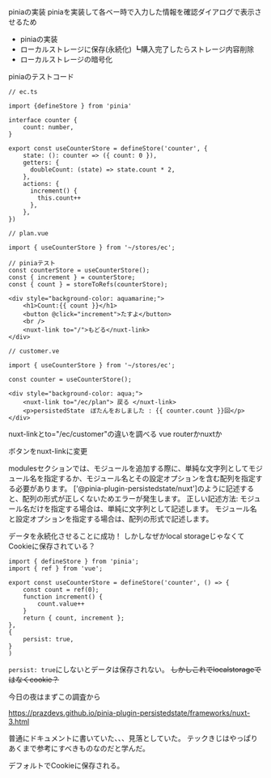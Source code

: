 piniaの実装
piniaを実装して各ベー時で入力した情報を確認ダイアログで表示させるため

- piniaの実装
- ローカルストレージに保存(永続化)
    ┗購入完了したらストレージ内容削除
- ローカルストレージの暗号化

piniaのテストコード

```
// ec.ts

import {defineStore } from 'pinia'

interface counter {
    count: number,
}

export const useCounterStore = defineStore('counter', {
    state: (): counter => ({ count: 0 }),
    getters: {
      doubleCount: (state) => state.count * 2,
    },
    actions: {
      increment() {
        this.count++
      },
    },
})
```

```
// plan.vue

import { useCounterStore } from '~/stores/ec';

// piniaテスト
const counterStore = useCounterStore();
const { increment } = counterStore;
const { count } = storeToRefs(counterStore);

<div style="background-color: aquamarine;">
    <h1>Count:{{ count }}</h1>
    <button @click="increment">たすよ</button>
    <br />
    <nuxt-link to="/">もどる</nuxt-link>
</div>
```

```
// customer.ve

import { useCounterStore } from '~/stores/ec';

const counter = useCounterStore();

<div style="background-color: aqua;">
    <nuxt-link to="/ec/plan"> 戻る </nuxt-link>
    <p>persistedState　ぼたんをおしました : {{ counter.count }}回</p>
</div>
```



nuxt-linkとto="/ec/customer"の違いを調べる
vue routerかnuxtか

ボタンをnuxt-linkに変更

modulesセクションでは、モジュールを追加する際に、単純な文字列としてモジュール名を指定するか、モジュール名とその設定オプションを含む配列を指定する必要があります。
['@pinia-plugin-persistedstate/nuxt']のように記述すると、配列の形式が正しくないためエラーが発生します。
正しい記述方法:
モジュール名だけを指定する場合は、単純に文字列として記述します。
モジュール名と設定オプションを指定する場合は、配列の形式で記述します。

データを永続化させることに成功！
しかしなぜかlocal storageじゃなくてCookieに保存されている？

```
import { defineStore } from 'pinia';
import { ref } from 'vue';

export const useCounterStore = defineStore('counter', () => {
    const count = ref(0);
    function increment() {
        count.value++
    }
    return { count, increment };
},
{
    persist: true,
}
)
```

`persist: true`にしないとデータは保存されない。
~~しかしこれでlocalstorageではなくcookie？~~

今日の夜はまずこの調査から

https://prazdevs.github.io/pinia-plugin-persistedstate/frameworks/nuxt-3.html

普通にドキュメントに書いていた、、、見落としていた。
テックきじはやっぱりあくまで参考にすべきものなのだと学んだ。

デフォルトでCookieに保存される。